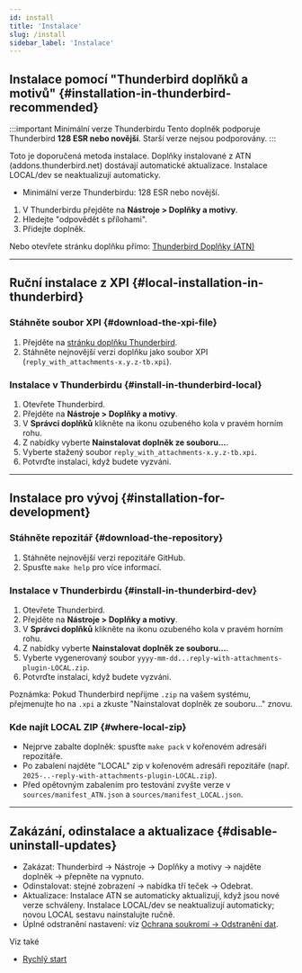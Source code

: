 ```yaml
---
id: install
title: 'Instalace'
slug: /install
sidebar_label: 'Instalace'
---
```


## Instalace pomocí "Thunderbird doplňků a motivů" {#installation-in-thunderbird-recommended}

:::important Minimální verze Thunderbirdu
Tento doplněk podporuje Thunderbird **128 ESR nebo novější**. Starší verze nejsou podporovány.
:::

Toto je doporučená metoda instalace. Doplňky instalované z ATN (addons.thunderbird.net) dostávají automatické aktualizace. Instalace LOCAL/dev se neaktualizují automaticky.

- Minimální verze Thunderbirdu: 128 ESR nebo novější.

1. V Thunderbirdu přejděte na **Nástroje > Doplňky a motivy**.
2. Hledejte "odpovědět s přílohami".
3. Přidejte doplněk.

Nebo otevřete stránku doplňku přímo: [Thunderbird Doplňky (ATN)](https://addons.thunderbird.net/thunderbird/addon/reply-with-attachments)

---

## Ruční instalace z XPI {#local-installation-in-thunderbird}

### Stáhněte soubor XPI {#download-the-xpi-file}

1. Přejděte na [stránku doplňku Thunderbird](https://addons.thunderbird.net/thunderbird/addon/reply-with-attachments).
2. Stáhněte nejnovější verzi doplňku jako soubor XPI (`reply_with_attachments-x.y.z-tb.xpi`).

### Instalace v Thunderbirdu {#install-in-thunderbird-local}

1. Otevřete Thunderbird.
2. Přejděte na **Nástroje > Doplňky a motivy**.
3. V **Správci doplňků** klikněte na ikonu ozubeného kola v pravém horním rohu.
4. Z nabídky vyberte **Nainstalovat doplněk ze souboru…**.
5. Vyberte stažený soubor `reply_with_attachments-x.y.z-tb.xpi`.
6. Potvrďte instalaci, když budete vyzváni.

---

## Instalace pro vývoj {#installation-for-development}

### Stáhněte repozitář {#download-the-repository}

1. Stáhněte nejnovější verzi repozitáře GitHub.
2. Spusťte `make help` pro více informací.

### Instalace v Thunderbirdu {#install-in-thunderbird-dev}

1. Otevřete Thunderbird.
2. Přejděte na **Nástroje > Doplňky a motivy**.
3. V **Správci doplňků** klikněte na ikonu ozubeného kola v pravém horním rohu.
4. Z nabídky vyberte **Nainstalovat doplněk ze souboru…**.
5. Vyberte vygenerovaný soubor `yyyy-mm-dd...reply-with-attachments-plugin-LOCAL.zip`.
6. Potvrďte instalaci, když budete vyzváni.

Poznámka: Pokud Thunderbird nepřijme `.zip` na vašem systému, přejmenujte ho na `.xpi` a zkuste "Nainstalovat doplněk ze souboru…" znovu.

### Kde najít LOCAL ZIP {#where-local-zip}

- Nejprve zabalte doplněk: spusťte `make pack` v kořenovém adresáři repozitáře.
- Po zabalení najděte "LOCAL" zip v kořenovém adresáři repozitáře (např. `2025-..-reply-with-attachments-plugin-LOCAL.zip`).
- Před opětovným zabalením pro testování zvyšte verze v `sources/manifest_ATN.json` a `sources/manifest_LOCAL.json`.

---

## Zakázání, odinstalace a aktualizace {#disable-uninstall-updates}

- Zakázat: Thunderbird → Nástroje → Doplňky a motivy → najděte doplněk → přepněte na vypnuto.
- Odinstalovat: stejné zobrazení → nabídka tří teček → Odebrat.
- Aktualizace: Instalace ATN se automaticky aktualizují, když jsou nové verze schváleny. Instalace LOCAL/dev se neaktualizují automaticky; novou LOCAL sestavu nainstalujte ručně.
- Úplné odstranění nastavení: viz [Ochrana soukromí → Odstranění dat](privacy#data-removal).

Viz také

- [Rychlý start](quickstart)
